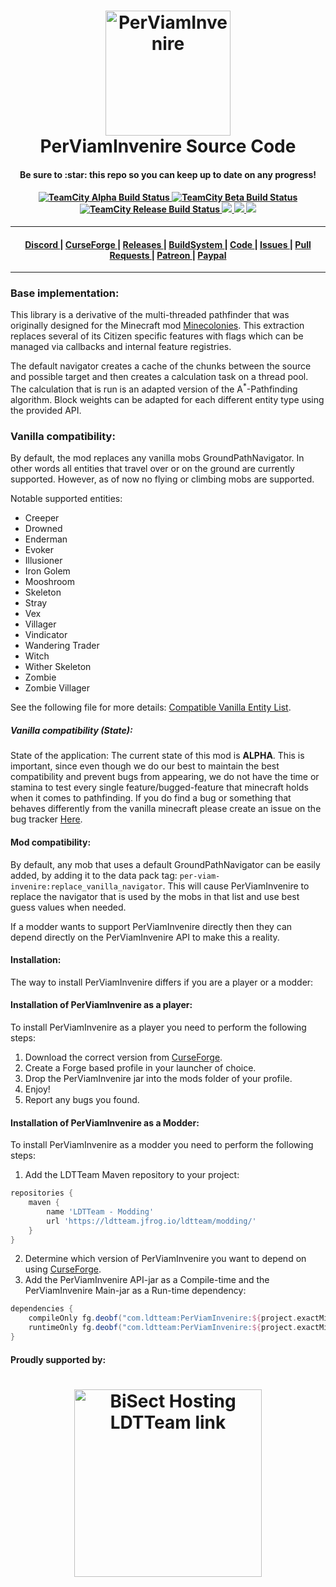 <h1 align="center">
  <a name="logo" href="https://github.com/ldtteam/PerViamInvenire"><img src="https://github.com/ldtteam/PerViamInvenire/raw/version/latest/logo.png" alt="PerViamInvenire" width="200"></a>
  <br>
  PerViamInvenire Source Code
</h1>
<h4 align="center">Be sure to :star: this repo so you can keep up to date on any progress!</h4>
<div align="center">
  <h4>
    <a href="https://buildsystem.ldtteam.com/buildConfiguration/LetSDevTogether_PerViamInvenire_Alpha_Release?branch=&mode=builds">
        <img alt="TeamCity Alpha Build Status" src="https://img.shields.io/teamcity/build/e/LetSDevTogether_PerViamInvenire_Alpha_Release?label=Alpha&logo=Alpha%20build&server=https%3A%2F%2Fbuildsystem.ldtteam.com&style=plasticr">
    </a>
    <a href="https://buildsystem.ldtteam.com/buildConfiguration/LetSDevTogether_PerViamInvenire_Beta_Release?branch=&mode=builds">
        <img alt="TeamCity Beta Build Status" src="https://img.shields.io/teamcity/build/e/LetSDevTogether_PerViamInvenire_Beta_Release?label=Beta&logo=Beta%20build&server=https%3A%2F%2Fbuildsystem.ldtteam.com&style=plasticr">
    </a>
    <a href="https://buildsystem.ldtteam.com/buildConfiguration/LetSDevTogether_PerViamInvenire_Release_Release?branch=&mode=builds">
        <img alt="TeamCity Release Build Status" src="https://img.shields.io/teamcity/build/e/LetSDevTogether_PerViamInvenire_Release_Release?label=Release&logo=Release%20build&server=https%3A%2F%2Fbuildsystem.ldtteam.com&style=plasticr">
    </a>
    <a href="https://github.com/ldtteam/PerViamInvenire/stargazers">
        <img src="https://img.shields.io/github/stars/ldtteam/PerViamInvenire.svg?style=plasticr"/>
    </a>
    <a href="https://github.com/ldtteam/PerViamInvenire/commits/master">
        <img src="https://img.shields.io/github/last-commit/ldtteam/PerViamInvenire.svg?style=plasticr"/>
    </a>
    <a href="https://github.com/ldtteam/PerViamInvenire/commits/master">
        <img src="https://img.shields.io/github/commit-activity/m/ldtteam/PerViamInvenire.svg?style=plasticr"/>
    </a>
  </h4>
</div>
<hr />
<div align="center"><a name="menu"></a>
  <h4>
    <a href="https://discord.gg/C63JEm3aQt">
      Discord
    </a>
    <span> | </span>
    <a href="https://www.curseforge.com/minecraft/mc-mods/perviaminvenire">
      CurseForge
    </a>
    <span> | </span>
    <a href="https://www.curseforge.com/minecraft/mc-mods/perviaminvenire/files">
      Releases
    </a>
    <span> | </span>
    <a href="https://buildsystem.ldtteam.com/project/LetSDevTogether_PerViamInvenire?branch=&mode=builds">
      BuildSystem
    </a>
    <span> | </span>
    <a href="https://github.com/ldtteam/PerViamInvenire/">
      Code
    </a>
    <span> | </span>
    <a href="https://github.com/ldtteam/PerViamInvenire/issues">
      Issues
    </a>
    <span> | </span>
    <a href="https://github.com/ldtteam/PerViamInvenire/pulls">
      Pull Requests
    </a>
    <span> | </span>
    <a href="https://www.patreon.com/Minecolonies">
      Patreon
    </a>
    <span> | </span>
    <a href="https://www.paypal.com/cgi-bin/webscr?return=https://www.curseforge.com/projects/449945&cn=Add+special+instructions+to+the+addon+author()&business=paypal%40ldtteam.com&bn=PP-DonationsBF:btn_donateCC_LG.gif:NonHosted&cancel_return=https://www.curseforge.com/projects/449945&lc=US&item_name=PerViamInvenire+(from+GitHub.com)&cmd=_donations&rm=1&no_shipping=1&currency_code=USD">
      Paypal
    </a>
  </h4>
</div>
<hr />

### <a name="BaseImplementation"></a>Base implementation:
This library is a derivative of the multi-threaded pathfinder that was originally designed for the Minecraft mod [Minecolonies](https://github.com/ldtteam/minecolonies).
This extraction replaces several of its Citizen specific features with flags which can be managed via callbacks and internal feature registries.

The default navigator creates a cache of the chunks between the source and possible target and then creates a calculation task on a thread pool.
The calculation that is run is an adapted version of the A<sup>*</sup>-Pathfinding algorithm.
Block weights can be adapted for each different entity type using the provided API.

### <a name="VanillaCompatibility"></a>Vanilla compatibility:
By default, the mod replaces any vanilla mobs GroundPathNavigator.
In other words all entities that travel over or on the ground are currently supported.
However, as of now no flying or climbing mobs are supported.

Notable supported entities:
- Creeper
- Drowned
- Enderman
- Evoker
- Illusioner
- Iron Golem
- Mooshroom
- Skeleton
- Stray
- Vex
- Villager
- Vindicator
- Wandering Trader
- Witch
- Wither Skeleton
- Zombie
- Zombie Villager

See the following file for more details: [Compatible Vanilla Entity List](https://github.com/ldtteam/PerViamInvenire/blob/version/latest/src/datagen/generated/per-viam-invenire/wiki/per-viam-invenire/tags/entity_types/replace_vanilla_navigator.md).

##### <a name="VanillaCompatibilityState"></a>Vanilla compatibility (State):
State of the application:
The current state of this mod is **ALPHA**.
This is important, since even though we do our best to maintain the best compatibility and prevent bugs from appearing,
we do not have the time or stamina to test every single feature/bugged-feature that minecraft holds when it comes to pathfinding.
If you do find a bug or something that behaves differently from the vanilla minecraft please create an issue on the bug tracker [Here](https://github.com/ldtteam/PerViamInvenire/issues).

#### <a name="ModCompatibility"></a>Mod compatibility:
By default, any mob that uses a default GroundPathNavigator can be easily added, by adding it to the data pack tag: `per-viam-invenire:replace_vanilla_navigator`.
This will cause PerViamInvenire to replace the navigator that is used by the mobs in that list and use best guess values when needed.

If a modder wants to support PerViamInvenire directly then they can depend directly on the PerViamInvenire API to make this a reality.

#### <a name="Installation"></a>Installation:
The way to install PerViamInvenire differs if you are a player or a modder:
#### <a name="InstallationPlayer"></a>Installation of PerViamInvenire as a player:
To install PerViamInvenire as a player you need to perform the following steps:
1) Download the correct version from [CurseForge](https://www.curseforge.com/minecraft/mc-mods/perviaminvenire).
2) Create a Forge based profile in your launcher of choice.
3) Drop the PerViamInvenire jar into the mods folder of your profile.
4) Enjoy!
5) Report any bugs you found.

#### <a name="InstallationModder"></a>Installation of PerViamInvenire as a Modder:
To install PerViamInvenire as a modder you need to perform the following steps:
1) Add the LDTTeam Maven repository to your project:
```groovy
repositories {
    maven {
        name 'LDTTeam - Modding'
        url 'https://ldtteam.jfrog.io/ldtteam/modding/'
    }
}
```
2) Determine which version of PerViamInvenire you want to depend on using [CurseForge](https://www.curseforge.com/minecraft/mc-mods/perviaminvenire).
3) Add the PerViamInvenire API-jar as a Compile-time and the PerViamInvenire Main-jar as a Run-time dependency:
```groovy
dependencies {
    compileOnly fg.deobf("com.ldtteam:PerViamInvenire:${project.exactMinecraftVersion}-${project.perViamInvenireVersion}:api")
    runtimeOnly fg.deobf("com.ldtteam:PerViamInvenire:${project.exactMinecraftVersion}-${project.perViamInvenireVersion}:universal")
}
```

#### <a name="SupportedBy"></a>Proudly supported by:
<h1 align="center">
  <a name="logo" href="https://bisecthosting.com/ldtteam"><img src="https://media.discordapp.net/attachments/697517732219846766/727581811151995071/MinecoloniesLogo2Final.png" alt="BiSect Hosting LDTTeam link" width="300"></a>
</h1>
